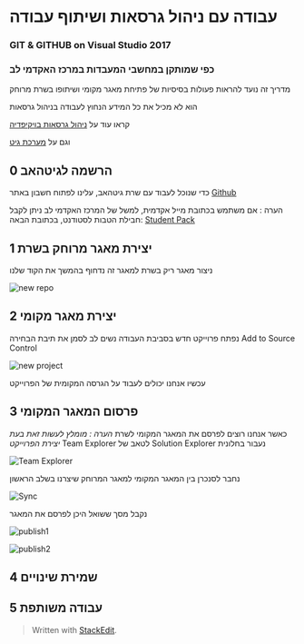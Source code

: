 ﻿# עבודה עם ניהול גרסאות ושיתוף עבודה
### GIT & GITHUB on Visual Studio 2017
### כפי שמותקן במחשבי המעבדות במרכז האקדמי לב
 
 מדריך זה נועד להראות פעולות בסיסיות של פתיחת מאגר מקומי ושיתופו בשרת מרוחק
 
 
 הוא לא מכיל את כל המידע הנחוץ לעבודה בניהול גרסאות
 
 
 קראו עוד על 
 [ניהול גרסאות בויקיפדיה](https://he.wikipedia.org/wiki/%D7%A0%D7%99%D7%94%D7%95%D7%9C_%D7%92%D7%A8%D7%A1%D7%90%D7%95%D7%AA#%D7%90%D7%95%D7%A6%D7%A8_%D7%9E%D7%99%D7%9C%D7%99%D7%9D_%D7%A9%D7%9B%D7%99%D7%97)
 
 
וגם על [מערכת גיט](https://he.wikipedia.org/wiki/%D7%92%D7%99%D7%98) 
 
 
 
## 0 הרשמה לגיטהאב
   
   כדי שנוכל לעבוד עם שרת גיטהאב, עלינו לפתוח חשבון באתר
  [Github](https://www.github.com)

הערה : אם משתמש בכתובת מייל אקדמית, למשל של המרכז האקדמי לב
ניתן לקבל חבילת הטבות לסטודנט, בכתובת הבאה:
[Student Pack](https://education.github.com/pack)
 
## 1 יצירת מאגר מרוחק בשרת

ניצור מאגר ריק בשרת
למאגר זה נדחוף בהמשך את הקוד שלנו

![new repo](https://github.com/yair-go/gitExampleVS/blob/master/pic/1%20%20Create%20Remote%20Repo/create%20repo.PNG)


## 2 יצירת מאגר מקומי

נפתח פרוייקט חדש בסביבת העבודה
נשים לב לסמן את תיבת הבחירה 
Add to Source Control

![new project](https://github.com/yair-go/gitExampleVS/blob/master/pic/2%20Create%20Local%20Repo/1.png)

עכשיו אנחנו יכולים לעבוד על הגרסה המקומית של הפרוייקט 

## 3 פרסום המאגר המקומי

כאשר אנחנו רוצים לפרסם את המאגר המקומי לשרת
*הערה : מומלץ לעשות זאת בעת יצירת הפרוייקט*
Team Explorer לטאב של  Solution  Explorer נעבור בחלונית 

![Team Explorer](https://github.com/yair-go/gitExampleVS/blob/master/pic/3%20Sync%20and%20Publish/2.png)

נחבר לסנכרן בין המאגר המקומי למאגר המרוחק שיצרנו בשלב הראשון

![Sync](https://github.com/yair-go/gitExampleVS/blob/master/pic/3%20Sync%20and%20Publish/3.png)

נקבל מסך ששואל היכן לפרסם את המאגר

![publish1](https://github.com/yair-go/gitExampleVS/blob/master/pic/3%20Sync%20and%20Publish/publish1.PNG)

![publish2](https://github.com/yair-go/gitExampleVS/blob/master/pic/3%20Sync%20and%20Publish/publish2.PNG)

## 4 שמירת שינויים

## 5 עבודה משותפת

> Written with [StackEdit](https://stackedit.io/).
